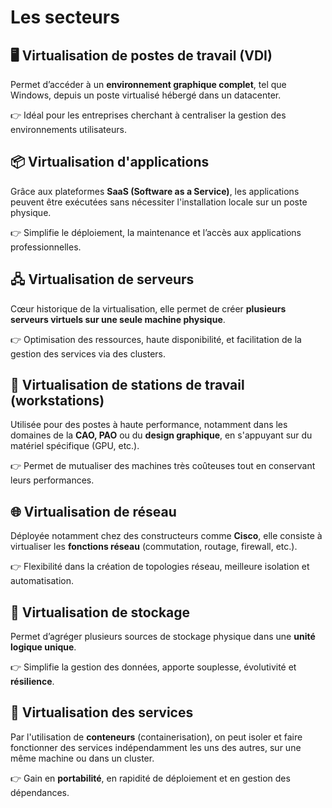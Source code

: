 # Les secteurs

## **🖥️ Virtualisation de postes de travail (VDI)**

Permet d’accéder à un **environnement graphique complet**, tel que Windows, depuis un poste virtualisé hébergé dans un datacenter.

👉 Idéal pour les entreprises cherchant à centraliser la gestion des environnements utilisateurs.



## **📦 Virtualisation d'applications**

Grâce aux plateformes **SaaS (Software as a Service)**, les applications peuvent être exécutées sans nécessiter l'installation locale sur un poste physique.

👉 Simplifie le déploiement, la maintenance et l’accès aux applications professionnelles.



## **🖧 Virtualisation de serveurs**

Cœur historique de la virtualisation, elle permet de créer **plusieurs serveurs virtuels sur une seule machine physique**.

👉 Optimisation des ressources, haute disponibilité, et facilitation de la gestion des services via des clusters.



## **🎨 Virtualisation de stations de travail (workstations)**

Utilisée pour des postes à haute performance, notamment dans les domaines de la **CAO, PAO** ou du **design graphique**, en s'appuyant sur du matériel spécifique (GPU, etc.).

👉 Permet de mutualiser des machines très coûteuses tout en conservant leurs performances.



## **🌐 Virtualisation de réseau**

Déployée notamment chez des constructeurs comme **Cisco**, elle consiste à virtualiser les **fonctions réseau** (commutation, routage, firewall, etc.).

👉 Flexibilité dans la création de topologies réseau, meilleure isolation et automatisation.

## **💾 Virtualisation de stockage**

Permet d’agréger plusieurs sources de stockage physique dans une **unité logique unique**.

👉 Simplifie la gestion des données, apporte souplesse, évolutivité et **résilience**.



## **🧰 Virtualisation des services**

Par l'utilisation de **conteneurs** (containerisation), on peut isoler et faire fonctionner des services indépendamment les uns des autres, sur une même machine ou dans un cluster.

👉 Gain en **portabilité**, en rapidité de déploiement et en gestion des dépendances.

